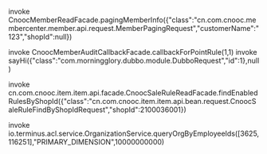 invoke CnoocMemberReadFacade.pagingMemberInfo({"class":"cn.com.cnooc.membercenter.member.api.request.MemberPagingRequest","customerName":"123","shopId":null})

invoke CnoocMemberAuditCallbackFacade.callbackForPointRule(1,1)
invoke sayHi({"class":"com.morningglory.dubbo.module.DubboRequest","id":1},null)

invoke cn.com.cnooc.item.item.api.facade.CnoocSaleRuleReadFacade.findEnabledRulesByShopId({"class":"cn.com.cnooc.item.item.api.bean.request.CnoocSaleRuleFindByShopIdRequest","shopId":2100036001})

invoke io.terminus.acl.service.OrganizationService.queryOrgByEmployeeIds([3625,116251],"PRIMARY_DIMENSION",10000000000)
